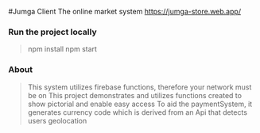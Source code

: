 #Jumga Client
The online market system https://jumga-store.web.app/

### Run the project locally
> npm install
> npm start

### About
> This system utilizes firebase functions, therefore your network must be on
> This project demonstrates and utilizes functions created to show pictorial and enable easy access
> To aid the paymentSystem, it generates currency code which is derived from an Api that detects users geolocation
